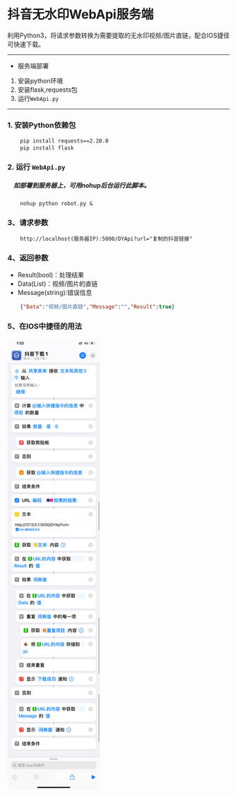 # 抖音无水印WebApi服务端

利用Python3，将请求参数转换为需要提取的无水印视频/图片直链，配合IOS捷径可快速下载。

***
* 服务端部署
1. 安装python环境
2. 安装flask,requests包
3. 运行`WebApi.py`
***
### 1. 安装Python依赖包
```
    pip install requests==2.20.0   
    pip install flask
```

### 2. 运行 `WebApi.py`
##### &emsp;如部署到服务器上，可用nohup后台运行此脚本。
```
    nohup python robot.py &
```
### 3、请求参数
```
    http://localhost(服务器IP):5000/DYApi?url="复制的抖音链接"
```
### 4、返回参数
* Result(bool)：处理结果
* Data(List<string>)：视频/图片的直链
* Message(string):错误信息
```json
    {"Data":"视频/图片直链","Message":"","Result":true}
```
### 5、在IOS中捷径的用法
![IOS捷径](image\jiejing.jpg)
